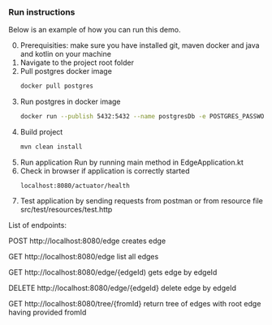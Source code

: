 ### Run instructions

Below is an example of how you can run this demo.

0. Prerequisities:
   make sure you have installed git, maven docker and java and kotlin on your machine
1. Navigate to the project root folder
2. Pull postgres docker image
    ```sh
    docker pull postgres
   ```
3. Run postgres in docker image
    ```sh
    docker run --publish 5432:5432 --name postgresDb -e POSTGRES_PASSWORD=edgepassword -e POSTGRES_USER=edgeuser -e POSTGRES_DB=edge -d postgres
   ```
4. Build project
   ```sh
   mvn clean install
   ```   
5. Run application
   Run by running main method in EdgeApplication.kt
6. Check in browser if application is correctly started
   ```
   localhost:8080/actuator/health
   ```
7. Test application by sending requests from postman or from resource file src/test/resources/test.http

List of endpoints:

POST http://localhost:8080/edge creates edge

GET http://localhost:8080/edge list all edges

GET http://localhost:8080/edge/{edgeId) gets edge by edgeId

DELETE http://localhost:8080/edge/{edgeId} delete edge by edgeId

GET http://localhost:8080/tree/{fromId} return tree of edges with root edge having provided fromId

